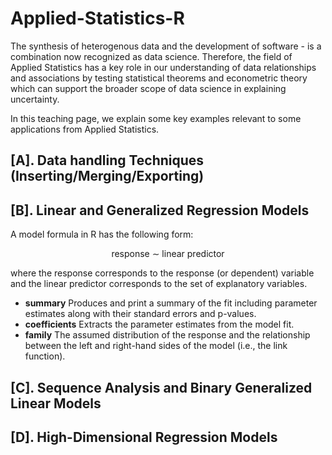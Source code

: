 # Applied-Statistics-R

The synthesis of heterogenous data and the development of software - is a combination now recognized as data science. Therefore, the field of Applied Statistics has a key role in our understanding of data relationships and associations by testing statistical theorems and econometric theory which can support the broader scope of data science in explaining uncertainty. 

In this teaching page, we explain some key examples relevant to some applications from Applied Statistics. 

## [A]. Data handling Techniques (Inserting/Merging/Exporting)




## [B]. Linear and Generalized Regression Models

A model formula in R has the following form:

$$ \mathsf{response} \ \sim \ \mathsf{linear} \ \mathsf{predictor}$$ 

where the response corresponds to the response (or dependent) variable and the linear predictor corresponds to the set of explanatory variables. 

- **summary** Produces and print a summary of the fit including parameter estimates along with their standard errors and p-values. 
- **coefficients** Extracts the parameter estimates from the model fit. 
- **family** The assumed distribution of the response and the relationship between the left and right-hand sides of the model (i.e., the link function). 

## [C]. Sequence Analysis and Binary Generalized Linear Models


## [D]. High-Dimensional Regression Models
